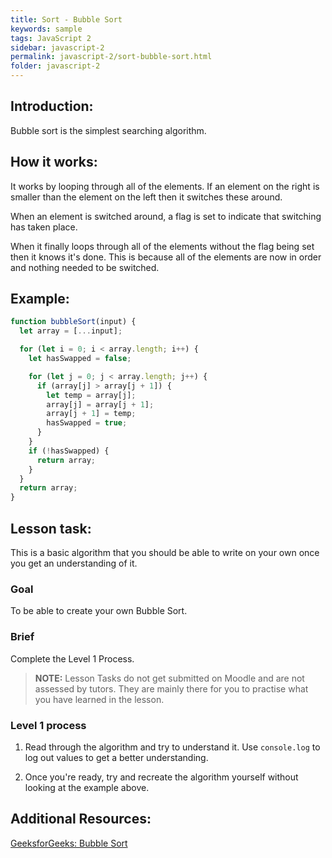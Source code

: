 ```yaml
---
title: Sort - Bubble Sort
keywords: sample
tags: JavaScript 2
sidebar: javascript-2
permalink: javascript-2/sort-bubble-sort.html
folder: javascript-2
---
```


## Introduction:

Bubble sort is the simplest searching algorithm.

## How it works:

It works by looping through all of the elements. If an element on the right is smaller than the element on the left then it switches these around.

When an element is switched around, a flag is set to indicate that switching has taken place.

When it finally loops through all of the elements without the flag being set then it knows it's done. This is because all of the elements are now in order and nothing needed to be switched.

## Example:

```js
function bubbleSort(input) {
  let array = [...input];

  for (let i = 0; i < array.length; i++) {
    let hasSwapped = false;

    for (let j = 0; j < array.length; j++) {
      if (array[j] > array[j + 1]) {
        let temp = array[j];
        array[j] = array[j + 1];
        array[j + 1] = temp;
        hasSwapped = true;
      }
    }
    if (!hasSwapped) {
      return array;
    }
  }
  return array;
}
```

## Lesson task:

This is a basic algorithm that you should be able to write on your own once you get an understanding of it.

### Goal

To be able to create your own Bubble Sort.

### Brief

Complete the Level 1 Process.

> <b>NOTE:</b> Lesson Tasks do not get submitted on Moodle and are not assessed by tutors. They are mainly there for you to practise what you have learned in the lesson.

### Level 1 process

1. Read through the algorithm and try to understand it. Use `console.log` to log out values to get a better understanding.

2. Once you're ready, try and recreate the algorithm yourself without looking at the example above.

## Additional Resources:

[GeeksforGeeks: Bubble Sort](https://www.geeksforgeeks.org/bubble-sort/)
